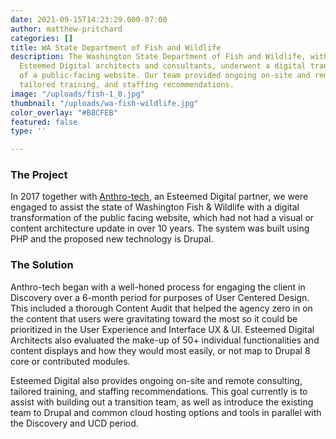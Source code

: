 ```yaml
---
date: 2021-09-15T14:23:29.000-07:00
author: matthew-pritchard
categories: []
title: WA State Department of Fish and Wildlife
description: The Washington State Department of Fish and Wildlife, with the help of
  Esteemed Digital architects and consultants, underwent a digital transformation
  of a public-facing website. Our team provided ongoing on-site and remote consulting,
  tailored training, and staffing recommendations.
image: "/uploads/fish-1_0.jpg"
thumbnail: "/uploads/wa-fish-wildlife.jpg"
color_overlay: "#B8CFEB"
featured: false
type: ''

---
```

### The Project

In 2017 together with [Anthro-tech](https://anthro-tech.com/), an Esteemed Digital partner, we were engaged to assist the state of Washington Fish & Wildlife with a digital transformation of the public facing website, which had not had a visual or content architecture update in over 10 years. The system was built using PHP and the proposed new technology is Drupal.

### The Solution

Anthro-tech began with a well-honed process for engaging the client in Discovery over a 6-month period for purposes of User Centered Design. This included a thorough Content Audit that helped the agency zero in on the content that users were gravitating toward the most so it could be prioritized in the User Experience and Interface UX & UI. Esteemed Digital Architects also evaluated the make-up of 50+ individual functionalities and content displays and how they would most easily, or not map to Drupal 8 core or contributed modules.

Esteemed Digital also provides ongoing on-site and remote consulting, tailored training, and staffing recommendations. This goal currently is to assist with building out a transition team, as well as introduce the existing team to Drupal and common cloud hosting options and tools in parallel with the Discovery and UCD period.